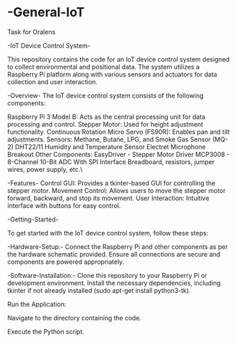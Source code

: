 # -General-IoT
Task for Oralens

-IoT Device Control System-

This repository contains the code for an IoT device control system designed to collect environmental and positional data. The system utilizes a Raspberry Pi platform along with various sensors and actuators for data collection and user interaction.

-Overview-
The IoT device control system consists of the following components:

Raspberry Pi 3 Model B: Acts as the central processing unit for data processing and control.
Stepper Motor: Used for height adjustment functionality.
Continuous Rotation Micro Servo (FS90R): Enables pan and tilt adjustments.
Sensors:
Methane, Butane, LPG, and Smoke Gas Sensor (MQ-2)
DHT22/11 Humidity and Temperature Sensor
Electret Microphone Breakout
Other Components:
EasyDriver - Stepper Motor Driver
MCP3008 - 8-Channel 10-Bit ADC With SPI Interface
Breadboard, resistors, jumper wires, power supply, etc.\

-Features-
Control GUI: Provides a tkinter-based GUI for controlling the stepper motor.
Movement Control: Allows users to move the stepper motor forward, backward, and stop its movement.
User Interaction: Intuitive interface with buttons for easy control.

-Getting-Started-

To get started with the IoT device control system, follow these steps:

-Hardware-Setup:-
Connect the Raspberry Pi and other components as per the hardware schematic provided.
Ensure all connections are secure and components are powered appropriately.

-Software-Installation:-
Clone this repository to your Raspberry Pi or development environment.
Install the necessary dependencies, including tkinter if not already installed (sudo apt-get install python3-tk).

Run the Application:

Navigate to the directory containing the code.

Execute the Python script.

